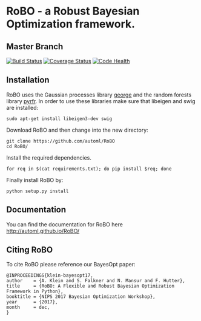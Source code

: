 RoBO - a Robust Bayesian Optimization framework.
================================================

Master Branch
------------------
[![Build Status](https://travis-ci.org/automl/RoBO.svg?branch=master)](https://travis-ci.org/automl/RoBO)
[![Coverage Status](https://coveralls.io/repos/github/automl/RoBO/badge.svg?branch=master)](https://coveralls.io/github/automl/RoBO?branch=master)
[![Code Health](https://landscape.io/github/automl/RoBO/master/landscape.svg?style=flat)](https://landscape.io/github/automl/RoBO/master)


Installation
------------

RoBO uses the Gaussian processes library [george](https://github.com/automl/george.git) and the random forests library [pyrfr](https://github.com/automl/random_forest_run). In order to use these libraries make sure that libeigen and swig are installed:

```
sudo apt-get install libeigen3-dev swig 
```

Download RoBO and then change into the new directory:

```
git clone https://github.com/automl/RoBO
cd RoBO/
```

Install the required dependencies.
```
for req in $(cat requirements.txt); do pip install $req; done
```

Finally install RoBO by:

```
python setup.py install
```



Documentation
-------------
You can find the documentation for RoBO here http://automl.github.io/RoBO/


Citing RoBO
-----------

To cite RoBO please reference our BayesOpt paper:
```
@INPROCEEDINGS{klein-bayesopt17,
author    = {A. Klein and S. Falkner and N. Mansur and F. Hutter},
title     = {RoBO: A Flexible and Robust Bayesian Optimization Framework in Python},
booktitle = {NIPS 2017 Bayesian Optimization Workshop},
year      = {2017},
month     = dec,
}
```
